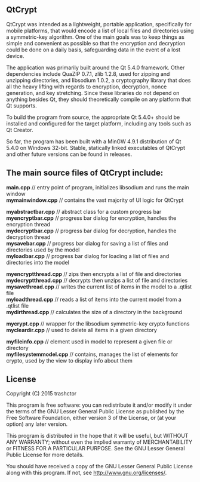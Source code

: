 ## QtCrypt

QtCrypt was intended as a lightweight, portable application, specifically for mobile platforms, that would encode a list of local files and directories using a symmetric-key algorithm. One of the main goals was to keep things as simple and convenient as possible so that the encryption and decryption could be done on a daily basis, safeguarding data in the event of a lost device.

The application was primarily built around the Qt 5.4.0 framework. Other dependencies include QuaZIP 0.7.1, zlib 1.2.8, used for zipping and unzipping directories, and libsodium 1.0.2, a cryptography library that does all the heavy lifting with regards to encryption, decryption, nonce generation, and key stretching. Since these libraries do not depend on anything besides Qt, they should theoretically compile on any platform that Qt supports.

To build the program from source, the appropriate Qt 5.4.0+ should be installed and configured for the target platform, including any tools such as Qt Creator.

So far, the program has been built with a MinGW 4.9.1 distribution of Qt 5.4.0 on Windows 32-bit. Stable, statically linked executables of QtCrypt and other future versions can be found in releases.

## The main source files of QtCrypt include:

**main.cpp** // entry point of program, initializes libsodium and runs the main window<br>
**mymainwindow.cpp** // contains the vast majority of UI logic for QtCrypt

**myabstractbar.cpp** // abstract class for a custom progress bar<br>
**myencryptbar.cpp** // progress bar dialog for encryption, handles the encryption thread<br>
**mydecryptbar.cpp** // progress bar dialog for decryption, handles the decryption thread<br>
**mysavebar.cpp** // progress bar dialog for saving a list of files and directories used by the model<br>
**myloadbar.cpp** // progress bar dialog for loading a list of files and directories into the model

**myencryptthread.cpp** // zips then encrypts a list of file and directories<br>
**mydecryptthread.cpp** // decrypts then unzips a list of file and directories<br>
**mysavethread.cpp** // writes the current list of items in the model to a .qtlist file<br>
**myloadthread.cpp** // reads a list of items into the current model from a .qtlist file<br>
**mydirthread.cpp** // calculates the size of a directory in the background

**mycrypt.cpp** // wrapper for the libsodium symmetric-key crypto functions<br>
**mycleardir.cpp** // used to delete all items in a given directory

**myfileinfo.cpp** // element used in model to represent a given file or directory<br>
**myfilesystemmodel.cpp** // contains, manages the list of elements for crypto, used by the view to display info about them

## License

Copyright (C) 2015 trashctor

This program is free software: you can redistribute it and/or modify
it under the terms of the GNU Lesser General Public License as published
by the Free Software Foundation, either version 3 of the License, or
(at your option) any later version.

This program is distributed in the hope that it will be useful,
but WITHOUT ANY WARRANTY; without even the implied warranty of
MERCHANTABILITY or FITNESS FOR A PARTICULAR PURPOSE.  See the
GNU Lesser General Public License for more details.

You should have received a copy of the GNU Lesser General Public License
along with this program.  If not, see <http://www.gnu.org/licenses/>.
